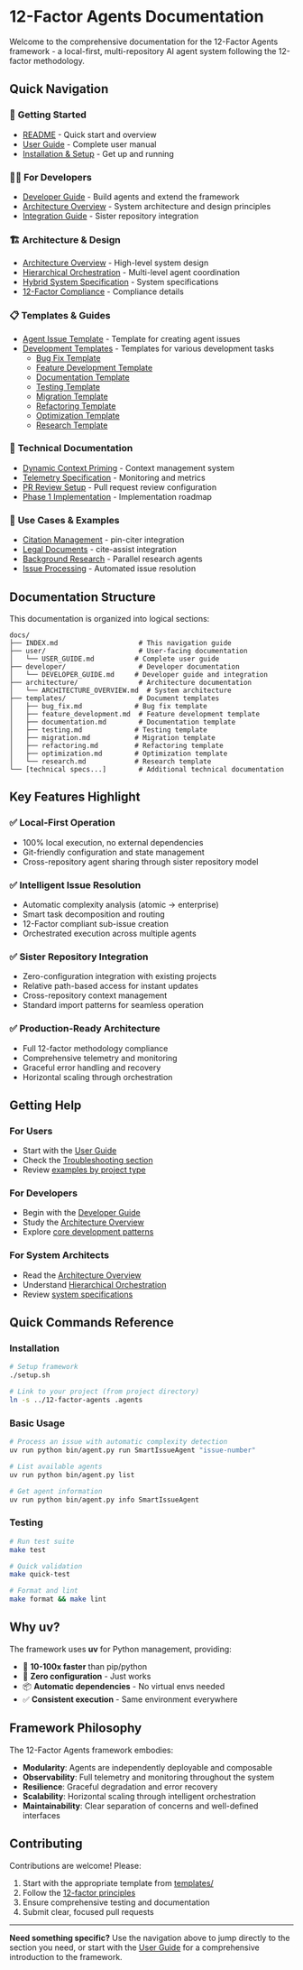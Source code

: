 # 12-Factor Agents Documentation

Welcome to the comprehensive documentation for the 12-Factor Agents framework - a local-first, multi-repository AI agent system following the 12-factor methodology.

## Quick Navigation

### 🚀 **Getting Started**
- [README](../README.md) - Quick start and overview
- [User Guide](user/USER_GUIDE.md) - Complete user manual
- [Installation & Setup](user/USER_GUIDE.md#installation) - Get up and running

### 👩‍💻 **For Developers**
- [Developer Guide](developer/DEVELOPER_GUIDE.md) - Build agents and extend the framework
- [Architecture Overview](architecture/ARCHITECTURE_OVERVIEW.md) - System architecture and design principles
- [Integration Guide](developer/DEVELOPER_GUIDE.md#sister-repository-integration) - Sister repository integration

### 🏗️ **Architecture & Design**
- [Architecture Overview](architecture/ARCHITECTURE_OVERVIEW.md) - High-level system design
- [Hierarchical Orchestration](HIERARCHICAL-ORCHESTRATION.md) - Multi-level agent coordination
- [Hybrid System Specification](HYBRID_SYSTEM_SPECIFICATION.md) - System specifications
- [12-Factor Compliance](architecture/ARCHITECTURE_OVERVIEW.md#12-factor-compliance) - Compliance details

### 📋 **Templates & Guides**
- [Agent Issue Template](AGENT-ISSUE-TEMPLATE.md) - Template for creating agent issues
- [Development Templates](templates/) - Templates for various development tasks
  - [Bug Fix Template](templates/bug_fix.md)
  - [Feature Development Template](templates/feature_development.md)
  - [Documentation Template](templates/documentation.md)
  - [Testing Template](templates/testing.md)
  - [Migration Template](templates/migration.md)
  - [Refactoring Template](templates/refactoring.md)
  - [Optimization Template](templates/optimization.md)
  - [Research Template](templates/research.md)

### 🔧 **Technical Documentation**
- [Dynamic Context Priming](DYNAMIC-CONTEXT-PRIMING.md) - Context management system
- [Telemetry Specification](TELEMETRY_SPEC.md) - Monitoring and metrics
- [PR Review Setup](PR_REVIEW_SETUP.md) - Pull request review configuration
- [Phase 1 Implementation](PHASE_1_IMPLEMENTATION.md) - Implementation roadmap

### 🎯 **Use Cases & Examples**
- [Citation Management](user/USER_GUIDE.md#real-world-example-for-pin-citer) - pin-citer integration
- [Legal Documents](user/USER_GUIDE.md#real-world-example-for-cite-assist) - cite-assist integration
- [Background Research](user/USER_GUIDE.md#background-research-agents) - Parallel research agents
- [Issue Processing](user/USER_GUIDE.md#real-examples-by-complexity) - Automated issue resolution

## Documentation Structure

This documentation is organized into logical sections:

```
docs/
├── INDEX.md                    # This navigation guide
├── user/                       # User-facing documentation
│   └── USER_GUIDE.md          # Complete user guide
├── developer/                  # Developer documentation
│   └── DEVELOPER_GUIDE.md     # Developer guide and integration
├── architecture/               # Architecture documentation
│   └── ARCHITECTURE_OVERVIEW.md  # System architecture
├── templates/                  # Document templates
│   ├── bug_fix.md             # Bug fix template
│   ├── feature_development.md  # Feature development template
│   ├── documentation.md        # Documentation template
│   ├── testing.md             # Testing template
│   ├── migration.md           # Migration template
│   ├── refactoring.md         # Refactoring template
│   ├── optimization.md        # Optimization template
│   └── research.md            # Research template
└── [technical specs...]        # Additional technical documentation
```

## Key Features Highlight

### ✅ **Local-First Operation**
- 100% local execution, no external dependencies
- Git-friendly configuration and state management
- Cross-repository agent sharing through sister repository model

### ✅ **Intelligent Issue Resolution**
- Automatic complexity analysis (atomic → enterprise)
- Smart task decomposition and routing
- 12-Factor compliant sub-issue creation
- Orchestrated execution across multiple agents

### ✅ **Sister Repository Integration**
- Zero-configuration integration with existing projects
- Relative path-based access for instant updates
- Cross-repository context management
- Standard import patterns for seamless operation

### ✅ **Production-Ready Architecture**
- Full 12-factor methodology compliance
- Comprehensive telemetry and monitoring
- Graceful error handling and recovery
- Horizontal scaling through orchestration

## Getting Help

### For Users
- Start with the [User Guide](user/USER_GUIDE.md)
- Check the [Troubleshooting section](user/USER_GUIDE.md#troubleshooting)
- Review [examples by project type](user/USER_GUIDE.md#examples-by-project-type)

### For Developers
- Begin with the [Developer Guide](developer/DEVELOPER_GUIDE.md)
- Study the [Architecture Overview](architecture/ARCHITECTURE_OVERVIEW.md)
- Explore [core development patterns](developer/DEVELOPER_GUIDE.md#core-development-patterns)

### For System Architects
- Read the [Architecture Overview](architecture/ARCHITECTURE_OVERVIEW.md)
- Understand [Hierarchical Orchestration](HIERARCHICAL-ORCHESTRATION.md)
- Review [system specifications](HYBRID_SYSTEM_SPECIFICATION.md)

## Quick Commands Reference

### Installation
```bash
# Setup framework
./setup.sh

# Link to your project (from project directory)
ln -s ../12-factor-agents .agents
```

### Basic Usage
```bash
# Process an issue with automatic complexity detection
uv run python bin/agent.py run SmartIssueAgent "issue-number"

# List available agents
uv run python bin/agent.py list

# Get agent information
uv run python bin/agent.py info SmartIssueAgent
```

### Testing
```bash
# Run test suite
make test

# Quick validation
make quick-test

# Format and lint
make format && make lint
```

## Why uv?

The framework uses **uv** for Python management, providing:
- 🚀 **10-100x faster** than pip/python
- 🔧 **Zero configuration** - Just works
- 📦 **Automatic dependencies** - No virtual envs needed
- ✅ **Consistent execution** - Same environment everywhere

## Framework Philosophy

The 12-Factor Agents framework embodies:

- **Modularity**: Agents are independently deployable and composable
- **Observability**: Full telemetry and monitoring throughout the system
- **Resilience**: Graceful degradation and error recovery
- **Scalability**: Horizontal scaling through intelligent orchestration
- **Maintainability**: Clear separation of concerns and well-defined interfaces

## Contributing

Contributions are welcome! Please:

1. Start with the appropriate template from [templates/](templates/)
2. Follow the [12-factor principles](architecture/ARCHITECTURE_OVERVIEW.md#12-factor-compliance)
3. Ensure comprehensive testing and documentation
4. Submit clear, focused pull requests

---

**Need something specific?** Use the navigation above to jump directly to the section you need, or start with the [User Guide](user/USER_GUIDE.md) for a comprehensive introduction to the framework.